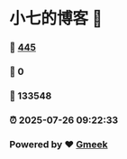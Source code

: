 # 小七的博客 :link:  
### :page_facing_up: [445](/tag.html) 
### :speech_balloon: 0 
### :hibiscus: 133548 
### :alarm_clock: 2025-07-26 09:22:33 
### Powered by :heart: [Gmeek](https://github.com/Meekdai/Gmeek)
